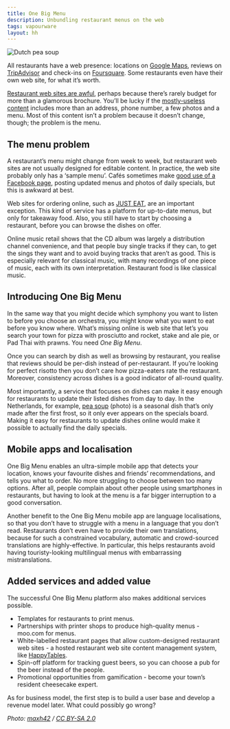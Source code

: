 ```yaml
---
title: One Big Menu
description: Unbundling restaurant menus on the web
tags: vapourware
layout: hh
---
```


![Dutch pea soup](erwtensoep.jpg)

All restaurants have a web presence: locations on [Google Maps](https://www.google.com/maps), reviews on [TripAdvisor](http://www.tripadvisor.com/) and check-ins on [Foursquare](https://foursquare.com/). Some restaurants even have their own web site, for what it’s worth.

[Restaurant web sites are awful](http://www.juliansanchez.com/2010/12/27/why-are-restaurant-web-sites-so-bad/), perhaps because there’s rarely budget for more than a glamorous brochure. You’ll be lucky if the [mostly-useless content](http://neversaidaboutrestaurantwebsites.tumblr.com/) includes more than an address, phone number, a few photos and a menu. Most of this content isn’t a problem because it doesn’t change, though; the problem is the menu.


## The menu problem

A restaurant’s menu might change from week to week, but restaurant web sites are not usually designed for editable content. In practice, the web site probably only has a ‘sample menu’. Cafés sometimes make [good use of a Facebook page](https://www.facebook.com/UrbanEspressoBar), posting updated menus and photos of daily specials, but this is awkward at best.

Web sites for ordering online, such as [JUST EAT](http://www.just-eat.co.uk/), are an important exception. This kind of service has a platform for up-to-date menus, but only for takeaway food. Also, you still have to start by choosing a restaurant, before you can browse the dishes on offer.

Online music retail shows that the CD album was largely a distribution channel convenience, and that people buy single tracks if they can, to get the sings they want and to avoid buying tracks that aren’t as good. This is especially relevant for classical music, with many recordings of one piece of music, each with its own interpretation. Restaurant food is like classical music.

## Introducing One Big Menu

In the same way that you might decide which symphony you want to listen to before you choose an orchestra, you might know what you want to eat before you know where. What’s missing online is web site that let’s you search your town for pizza with prosciutto and rocket, stake and ale pie, or Pad Thai with prawns. You need _One Big Menu_.

Once you can search by dish as well as browsing by restaurant, you realise that reviews should be per-dish instead of per-restaurant. If you’re looking for perfect risotto then you don’t care how pizza-eaters rate the restaurant. Moreover, consistency across dishes is a good indicator of all-round quality.

Most importantly, a service that focuses on dishes can make it easy enough for restaurants to update their listed dishes from day to day. In the Netherlands, for example, [pea soup](http://en.wikipedia.org/wiki/Pea_soup#Netherlands) (photo) is a seasonal dish that’s only made after the first frost, so it only ever appears on the specials board. Making it easy for restaurants to update dishes online would make it possible to actually find the daily specials.


## Mobile apps and localisation

One Big Menu enables an ultra-simple mobile app that detects your location, knows your favourite dishes and friends’ recommendations, and tells you what to order. No more struggling to choose between too many options. After all, people complain about other people using smartphones in restaurants, but having to look at the menu is a far bigger interruption to a good conversation.

Another benefit to the One Big Menu mobile app are language localisations, so that you don’t have to struggle with a menu in a language that you don’t read. Restaurants don’t even have to provide their own translations, because for such a constrained vocabulary, automatic and crowd-sourced translations are highly-effective. In particular, this helps restaurants avoid having touristy-looking multilingual menus with embarrassing mistranslations.


## Added services and added value

The successful One Big Menu platform also makes additional services possible.

* Templates for restaurants to print menus.
* Partnerships with printer shops to produce high-quality menus - moo.com for menus.
* White-labelled restaurant pages that allow custom-designed restaurant web sites - a hosted restaurant web site content management system, like [HappyTables](http://www.happytables.com/).
* Spin-off platform for tracking guest beers, so you can choose a pub for the beer instead of the people.
* Promotional opportunities from gamification - become your town’s resident cheesecake expert.

As for business model, the first step is to build a user base and develop a revenue model later. What could possibly go wrong?


_Photo: [maxh42](https://www.flickr.com/photos/maxh42/14659258634) / [CC BY-SA 2.0](https://creativecommons.org/licenses/by-sa/2.0/)_
